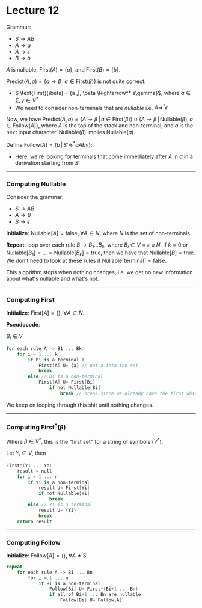 # Lecture 12

Grammar:

* $S\rightarrow AB$
* $A \rightarrow a$
* $A \rightarrow \epsilon$
* $B \rightarrow b$

$A$ is nullable, $\text{First}(A) = \{a\}$, and $\text{First}(B)=\{b\}$.

$\text{Predict}(A,a) =\{a\rightarrow \beta \,|\, a\in \text{First}(\beta)\}$ is not quite correct.

* $ \text{First}(\beta) = \{a \,|\, \beta \Rightarrow^* a\gamma\}$, where $a\in\Sigma, \gamma \in V^*$
* We need to consider non-terminals that are *nullable* i.e. $A\Rightarrow^* \epsilon$

Now, we have $\text{Predict}(A,a) =\{A\rightarrow \beta \,|\, a\in \text{First}(\beta)\} \cup \{A\rightarrow \beta\,|\, \text{Nullable}(\beta), a\in \text{Follow}(A)\}$, where $A$ is the top of the stack and non-terminal, and $a$ is the next input character. $\text{Nullable}(\beta)$ implies $\text{Nullable}(a)$.

Define $\text{Follow}(A) = \{b\,|\, S'\Rightarrow^* \alpha Ab\gamma\}$:

* Here, we're looking for terminals that come immediately after $A$ in $a$ in a derivation starting from $S'$

---

### Computing Nullable

Consider the grammar:

* $S\rightarrow AB$
* $A\rightarrow B$
* $B\rightarrow \epsilon$

**Initialize**: $\text{Nullable}[A] = \text{false},\; \forall A\in N$, where $N$ is the set of non-terminals.

**Repeat**: loop over each rule $B\rightarrow B_1\dots B_k$, where $B_i \in V = \epsilon \cup N$. If $k=0$ or $\text{Nullable}[B_1]=\dots=\text{Nullable}[B_k]=\text{true}$, then we have that $\text{Nullable}[B] = \text{true}$. We don't need to look at these rules if $\text{Nullable}[\text{terminal}] = \text{false}$.

This algorithm stops when nothing changes, i.e. we get no new information about what's nullable and what's not.

---

### Computing First

**Initialize**: $\text{First}[A] = \{\},\; \forall A\in N$.

**Pseudocode**:

$B_i \in V$

```swift
for each rule A -> B1 ... Bk
	for i = 1 ... k
		if Bi is a terminal a
			First[A] U= {a} // put a into the set
			break
		else // Bi is a non-terminal
			First[A] U= First[Bi]
				if not Nullable[Bi]
					break // break since we already have the first which is first of Bi
```

We keep on looping through this shit until nothing changes.

---

### Computing $\text{First}^*(\beta)$

Where $\beta\in V^*$, this is the "first set" for a string of symbols ($V^*$).

Let $Y_i \in V$, then

```swift
First*(Y1 ... Yn)
	result = null
	for i = 1 ... n
		if Yi is a non-terminal
			result U= First[Yi]
			if not Nullable[Yi]
				break
		else // Yi is a terminal
			result U= {Yi}
			break
	return result
```

---

### Computing Follow

**Initialize**: $\text{Follow}[A] = \{\},\; \forall A \not= S'$.

```swift
repeat
	for each rule A -> B1 ... Bn
		for i = 1 ... n
			if Bi is a non-terminal
				Follow[Bi] U= First*(Bi+1 ... Bn)
				if all of Bi+1 ... Bn are nullable
					Follow[Bi] U= Follow[A] 
```

